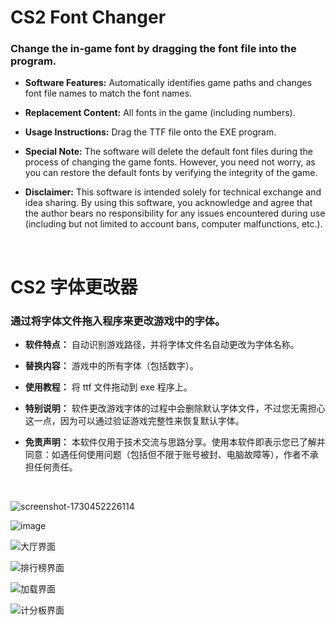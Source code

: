 # CS2 Font Changer

### Change the in-game font by dragging the font file into the program.

- **Software Features:** Automatically identifies game paths and changes font file names to match the font names.

- **Replacement Content:** All fonts in the game (including numbers).

- **Usage Instructions:** Drag the TTF file onto the EXE program.

- **Special Note:** The software will delete the default font files during the process of changing the game fonts. However, you need not worry, as you can restore the default fonts by verifying the integrity of the game.

- **Disclaimer:** This software is intended solely for technical exchange and idea sharing. By using this software, you acknowledge and agree that the author bears no responsibility for any issues encountered during use (including but not limited to account bans, computer malfunctions, etc.).

<br>

# CS2 字体更改器

### 通过将字体文件拖入程序来更改游戏中的字体。

- **软件特点：** 自动识别游戏路径，并将字体文件名自动更改为字体名称。

- **替换内容：** 游戏中的所有字体（包括数字）。

- **使用教程：** 将 ttf 文件拖动到 exe 程序上。

- **特别说明：** 软件更改游戏字体的过程中会删除默认字体文件，不过您无需担心这一点，因为可以通过验证游戏完整性来恢复默认字体。

- **免责声明：** 本软件仅用于技术交流与思路分享。使用本软件即表示您已了解并同意：如遇任何使用问题（包括但不限于账号被封、电脑故障等），作者不承担任何责任。

<br>

![screenshot-1730452226114](https://github.com/user-attachments/assets/d2dd3fbe-0c07-466d-a20f-d292b6051615)

![image](https://github.com/user-attachments/assets/b4aa182a-f2f6-43da-8527-7d17cffbfedc)

![大厅界面](https://github.com/user-attachments/assets/f1f94e55-38ec-4bc1-b728-f526bc237e43)

![排行榜界面](https://github.com/user-attachments/assets/be4c20bd-15ce-4c39-a5d1-eb37d183aed5)

![加载界面](https://github.com/user-attachments/assets/40793617-cb47-4ee8-889d-b0b42d7340a6)

![计分板界面](https://github.com/user-attachments/assets/6f4ab727-b39a-41c7-aea2-c8d7bd187dc3)
